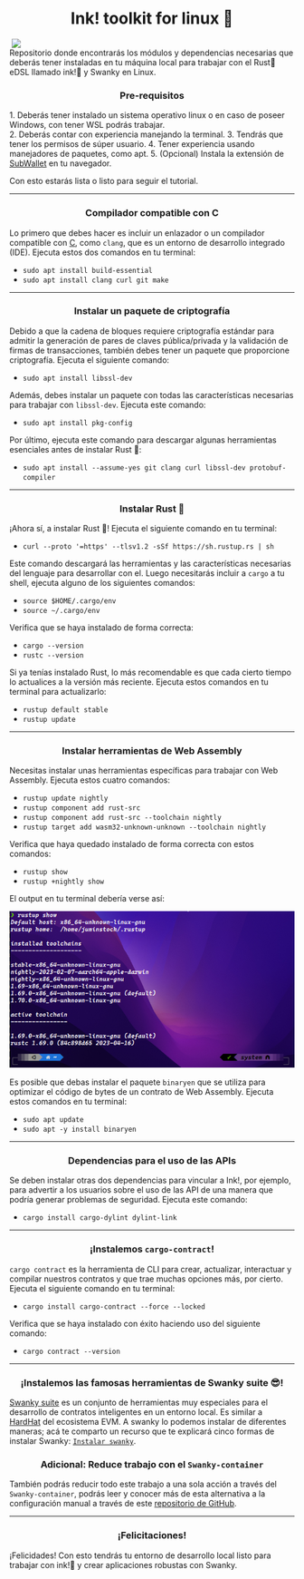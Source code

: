 <h1 align="center">Ink! toolkit for linux 🐧</h1>
<img src="https://media.giphy.com/media/v1.Y2lkPTc5MGI3NjExaXh0aXUzNHJkcmttdGV4YmhkMWFrbHUxMWhxcGxnbThmNmFlemo0cSZlcD12MV9pbnRlcm5hbF9naWZfYnlfaWQmY3Q9Zw/3og0ICG4WxdKSRzE3K/giphy.gif" align="right" width="500">
<p>
  Repositorio donde encontrarás los módulos y dependencias necesarias que deberás tener instaladas en tu máquina local para trabajar con el Rust🦀 eDSL llamado ink!🦑 y Swanky en Linux.
</p>
<h3 align="center">
  Pre-requisitos
</h3>
<p>
  1. Deberás tener instalado un sistema operativo linux o en caso de poseer Windows, con tener WSL podrás trabajar. <br>
  2. Deberás contar con experiencia manejando la terminal.
  3. Tendrás que tener los permisos de súper usuario.
  4. Tener experiencia usando manejadores de paquetes, como apt.
  5. (Opcional) Instala la extensión de <a href="https://www.subwallet.app/">SubWallet</a> en tu navegador.
  
  Con esto estarás lista o listo para seguir el tutorial.
</p>
<hr>
<h3 align="center">
  Compilador compatible con C
</h3>
<p>
  Lo primero que debes hacer es incluir un enlazador o un compilador compatible con <a href="https://www.google.com/search?q=c+programming+language&oq=c+programming+language&aqs=chrome.0.0i355i512i543j46i340i512j0i512l5j69i60.8316j0j7&sourceid=chrome&ie=UTF-8">C</a>, como <code>clang</code>, que es un entorno de desarrollo integrado (IDE). Ejecuta estos dos comandos en tu terminal: </p>
  <ul>
    <li><code>sudo apt install build-essential</code></li>
    <li><code>sudo apt install clang curl git make</code></li>
  </ul>
  <hr>
<h3 align="center">
  Instalar un paquete de criptografía
</h3>
<p>
  Debido a que la cadena de bloques requiere criptografía estándar para admitir la generación de pares de claves pública/privada y la validación de firmas de             transacciones, también debes tener un paquete que proporcione criptografía. Ejecuta el siguiente comando: </p>
<ul>
  <li><code>sudo apt install libssl-dev</code></li> 
</ul>
<p>
  Además, debes instalar un paquete con todas las características necesarias para trabajar con <code>libssl-dev</code>. Ejecuta este comando: </p>
  <ul>
    <li><code>sudo apt install pkg-config</code></li>
  </ul>
 <p>
  Por último, ejecuta este comando para descargar algunas herramientas esenciales antes de instalar Rust 🦀: </p>
  <ul>
    <li><code>sudo apt install --assume-yes git clang curl libssl-dev protobuf-compiler</code></li>
  </ul>
<hr>
<h3 align="center">
  Instalar Rust 🦀
</h3>
<p>
  ¡Ahora sí, a instalar Rust 🦀! Ejecuta el siguiente comando en tu terminal: </p>
  <ul>
    <li><code>curl --proto '=https' --tlsv1.2 -sSf https://sh.rustup.rs | sh</code></li>
  </ul>
<p>
Este comando descargará las herramientas y las características necesarias del lenguaje para desarrollar con el. Luego necesitarás incluir a <code>cargo</code> a tu shell, ejecuta alguno de los siguientes comandos: </p>
<ul>
  <li><code>source $HOME/.cargo/env</code></li>
  <li><code>source ~/.cargo/env</code></li>
</ul>
<p>Verifica que se haya instalado de forma correcta:</p>
<ul>
  <li><code>cargo --version</code></li>
  <li><code>rustc --version</code></li>
</ul>

<p>Si ya tenías instalado Rust, lo más recomendable es que cada cierto tiempo lo actualices a la versión más reciente. Ejecuta estos comandos en tu terminal para actualizarlo: </p>
<ul>
  <li><code>rustup default stable</code></li>
  <li><code>rustup update</code></li>
</ul>
<hr>
<h3 align="center">
  Instalar herramientas de Web Assembly
</h3>
<p>
  Necesitas instalar unas herramientas específicas para trabajar con Web Assembly. Ejecuta estos cuatro comandos: </p>
  <ul>
    <li><code>rustup update nightly</code></li>
    <li><code>rustup component add rust-src</code></li>
    <li><code>rustup component add rust-src --toolchain nightly</code></li>
    <li><code>rustup target add wasm32-unknown-unknown --toolchain nightly</code></li>
  </ul>
  <p>
    Verifica que haya quedado instalado de forma correcta con estos comandos: </p>
    <ul>
      <li><code>rustup show</code></li>
      <li><code>rustup +nightly show</code></li>
    </ul>
    <p>El output en tu terminal debería verse así:</p>
    <img src="/Linux/commands.png"/>
    <p>
  Es posible que debas instalar el  paquete <code>binaryen</code> que se utiliza para optimizar el código de bytes de un contrato de Web Assembly. Ejecuta estos comandos en tu terminal: </p>
  <ul>
    <li><code>sudo apt update</code></li>
    <li><code>sudo apt -y install binaryen</code> </li>
  </ul>
<hr>
<h3 align="center">
  Dependencias para el uso de las APIs
</h3>
<p>
  Se deben instalar otras dos dependencias para vincular a Ink!, por ejemplo, para advertir a los usuarios sobre el uso de las API de una manera que podría generar problemas de seguridad. Ejecuta este comando: </p>
  <ul>
    <li><code>cargo install cargo-dylint dylint-link</code></li>
  </ul>
<hr>
<h3 align="center">
  ¡Instalemos <code>cargo-contract</code>!
</h3>
<p>
  <code>cargo contract</code> es la herramienta de CLI para crear, actualizar, interactuar y compilar nuestros contratos y que trae muchas opciones más, por cierto. Ejecuta el siguiente comando en tu terminal: </p>
  <ul>
    <li><code>cargo install cargo-contract --force --locked</code></li>
  </ul>
  <p>
  Verifica que se haya instalado con éxito haciendo uso del siguiente comando: </p>
  <ul>
    <li><code>cargo contract --version</code></li>
  </ul>
<hr>
<h3 align="center">
  ¡Instalemos las famosas herramientas de Swanky suite 😎!
</h3>
<p>
  <a href="https://github.com/swankyhub">Swanky suite</a> es un conjunto de herramientas muy especiales para el desarrollo de contratos inteligentes en un entorno local. Es similar a <a href="https://hardhat.org/">HardHat</a> del ecosistema EVM. A swanky lo podemos instalar de diferentes maneras; acá te comparto un recurso que te explicará cinco formas de instalar Swanky: <a href="https://docs.astar.network/docs/build/wasm/swanky-suite/"><code>Instalar swanky</code></a>.
</p>
<h3 align="center">
  Adicional: Reduce trabajo con el <code>Swanky-container</code>
</h3>
<p>
  También podrás reducir todo este trabajo a una sola acción a través del <code>Swanky-container</code>, podrás leer y conocer más de esta alternativa a la configuración manual a través de este <a href="https://github.com/AstarNetwork/swanky-dev-container">repositorio de GitHub</a>.
</p>
<hr>
<h3 align="center">¡Felicitaciones!</h3>
<p>
  ¡Felicidades! Con esto tendrás tu entorno de desarrollo local listo para trabajar con ink!🦑 y crear aplicaciones robustas con Swanky.
</p>
